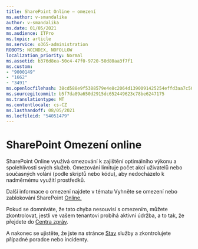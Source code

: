```yaml
---
title: SharePoint Online – omezení
ms.author: v-smandalika
author: v-smandalika
ms.date: 01/05/2021
ms.audience: ITPro
ms.topic: article
ms.service: o365-administration
ROBOTS: NOINDEX, NOFOLLOW
localization_priority: Normal
ms.assetid: b376d8ea-50c4-47f0-9720-50d80aa3f7f1
ms.custom:
- "9000149"
- "1662"
- "3491"
ms.openlocfilehash: 38cd588e9f5388579e4e8c2064d1390091425254effd3aa7c50c4f2cbc80ce53
ms.sourcegitcommit: b5f7da89a650d2915dc652449623c78be6247175
ms.translationtype: MT
ms.contentlocale: cs-CZ
ms.lasthandoff: 08/05/2021
ms.locfileid: "54051479"
---
```

# <a name="sharepoint-online-throttling"></a>SharePoint Omezení online

SharePoint Online využívá omezování k zajištění optimálního výkonu a spolehlivosti svých služeb. Omezování limituje počet akcí uživatelů nebo současných volání (podle skriptů nebo kódu), aby nedocházelo k nadměrnému využití prostředků. 

Další informace o omezení najdete v tématu Vyhněte se omezení nebo zablokování SharePoint [Online.](https://docs.microsoft.com/sharepoint/dev/general-development/how-to-avoid-getting-throttled-or-blocked-in-sharepoint-online)

Pokud se domníváte, že tato chyba nesouvisí s omezením, můžete zkontrolovat, jestli ve vašem tenantovi probíhá aktivní údržba, a to tak, že přejdete do [Centra zpráv](https://portal.office.com/adminportal/home#/MessageCenter).

 A nakonec se ujistěte, že jste na stránce [Stav](https://portal.office.com/adminportal/home#/servicehealth) služby a zkontrolujete případné poradce nebo incidenty.

